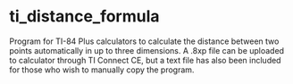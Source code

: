 # ti_distance_formula
Program for TI-84 Plus calculators to calculate the distance between two points automatically in up to three dimensions.
A .8xp file can be uploaded to calculator through TI Connect CE, but a text file has also been included for those who wish to manually copy the program.
